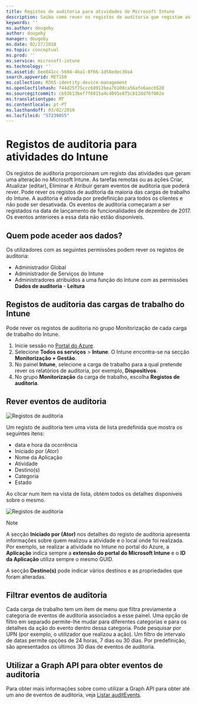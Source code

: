 ```yaml
---
title: Registos de auditoria para atividades do Microsoft Intune
description: Saiba como rever os registos de auditoria que registam as atividades do Microsoft Intune.
keywords: ''
ms.author: dougeby
author: dougeby
manager: dougeby
ms.date: 02/27/2018
ms.topic: conceptual
ms.prod: ''
ms.service: microsoft-intune
ms.technology: ''
ms.assetid: 6ee841cc-5694-4ba1-8f66-1d58edec30a4
search.appverid: MET150
ms.collection: M365-identity-device-management
ms.openlocfilehash: f44d25f75ccc68912bea7b108ca56afe6aecb528
ms.sourcegitcommit: cb93613bef7f6015a4c4095e875cb12dd76f002e
ms.translationtype: MT
ms.contentlocale: pt-PT
ms.lasthandoff: 03/02/2019
ms.locfileid: "57239055"
---
```

# <a name="audit-logs-for-intune-activities"></a>Registos de auditoria para atividades do Intune
Os registos de auditoria proporcionam um registo das atividades que geram uma alteração no Microsoft Intune. As tarefas remotas ou as ações Criar, Atualizar (editar), Eliminar e Atribuir geram eventos de auditoria que poderá rever. Pode rever os registos de auditoria da maioria das cargas de trabalho do Intune. A auditoria é ativada por predefinição para todos os clientes e não pode ser desativada. Os eventos de auditoria começaram a ser registados na data de lançamento de funcionalidades de dezembro de 2017. Os eventos anteriores a essa data não estão disponíveis.

## <a name="who-can-access-the-data"></a>Quem pode aceder aos dados?
Os utilizadores com as seguintes permissões podem rever os registos de auditoria:
- Administrador Global
- Administrador de Serviços do Intune
- Administradores atribuídos a uma função do Intune com as permissões **Dados de auditoria** - **Leitura**

## <a name="audit-logs-for-intune-workloads"></a>Registos de auditoria das cargas de trabalho do Intune
Pode rever os registos de auditoria no grupo Monitorização de cada carga de trabalho do Intune.  
1. Inicie sessão no [Portal do Azure](https://portal.azure.com).
2. Selecione **Todos os serviços** > **Intune**. O Intune encontra-se na secção **Monitorização + Gestão**.
3. No painel **Intune**, selecione a carga de trabalho para a qual pretende rever os relatórios de auditoria, por exemplo, **Dispositivos**.
4. No grupo **Monitorização** da carga de trabalho, escolha **Registos de auditoria**.

## <a name="review-audit-events"></a>Rever eventos de auditoria
![Registos de auditoria](./media/monitor-audit-logs.png "Registos de auditoria")

Um registo de auditoria tem uma vista de lista predefinida que mostra os seguintes itens:    

- data e hora da ocorrência
- Iniciado por (Ator)
- Nome da Aplicação
- Atividade
- Destino(s)
- Categoria
- Estado

Ao clicar num item na vista de lista, obtém todos os detalhes disponíveis sobre o mesmo.

![Registos de auditoria](./media/monitor-audit-log-detail.png "Registos de auditoria")

> [!Note]    
> A secção **Iniciado por (Ator)** nos detalhes do registo de auditoria apresenta informações sobre quem realizou a atividade e o local onde foi realizada. Por exemplo, se realizar a atividade no Intune no portal do Azure, a **Aplicação** indica sempre a **extensão do portal do Microsoft Intune** e o **ID da Aplicação** utiliza sempre o mesmo GUID. 
>    
> A secção **Destino(s)** pode indicar vários destinos e as propriedades que foram alteradas.  


## <a name="filter-audit-events"></a>Filtrar eventos de auditoria
Cada carga de trabalho tem um item de menu que filtra previamente a categoria de eventos de auditoria associados a esse painel. Uma opção de filtro em separado permite-lhe mudar para diferentes categorias e para os detalhes da ação do evento dentro dessa categoria. Pode pesquisar por UPN (por exemplo, o utilizador que realizou a ação). Um filtro de intervalo de datas permite opções de 24 horas, 7 dias ou 30 dias. Por predefinição, são apresentados os últimos 30 dias de eventos de auditoria.

## <a name="use-graph-api-to-retrieve-audit-events"></a>Utilizar a Graph API para obter eventos de auditoria
Para obter mais informações sobre como utilizar a Graph API para obter até um ano de eventos de auditoria, veja [Listar auditEvents](https://developer.microsoft.com/en-us/graph/docs/api-reference/beta/api/intune_auditing_auditevent_list).
